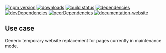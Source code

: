 <!-- !/usr/bin/env markdown
-*- coding: utf-8 -*-
region header
Copyright Torben Sickert 16.12.2012

License
-------

This library written by Torben Sickert stand under a creative commons naming
3.0 unported license. see http://creativecommons.org/licenses/by/3.0/deed.de
endregion -->

[![npm version](https://badge.fury.io/js/maintenancewebsite.svg)](https://www.npmjs.com/package/maintenancewebsite)
[![downloads](https://img.shields.io/npm/dy/maintenancewebsite.svg)](https://www.npmjs.com/package/maintenancewebsite)
[![build status](https://travis-ci.org/thaibault/maintenanceWebsite.svg?branch=master)](https://travis-ci.org/thaibault/maintenanceWebsite)
[![dependencies](https://img.shields.io/david/thaibault/maintenancewebsite.svg)](https://david-dm.org/thaibault/maintenancewebsite)
[![devDependencies](https://img.shields.io/david/dev/thaibault/maintenancewebsite.svg)](https://david-dm.org/thaibault/maintenancewebsite?type=dev)
[![peerDependencies](https://img.shields.io/david/peer/thaibault/maintenancewebsite.svg)](https://david-dm.org/thaibault/maintenancewebsite?type=peer)
[![documentation-website](https://img.shields.io/website-up-down-green-red/http/torben.website/maintenanceWebsite.svg?label=documentation-website)](http://torben.website/maintenanceWebsite)

<!--|deDE:Einsatz-->
Use case
--------

Generic temporary website replacement for pages currently in maintenance mode.

<!-- region modline
vim: set tabstop=4 shiftwidth=4 expandtab:
vim: foldmethod=marker foldmarker=region,endregion:
endregion -->
